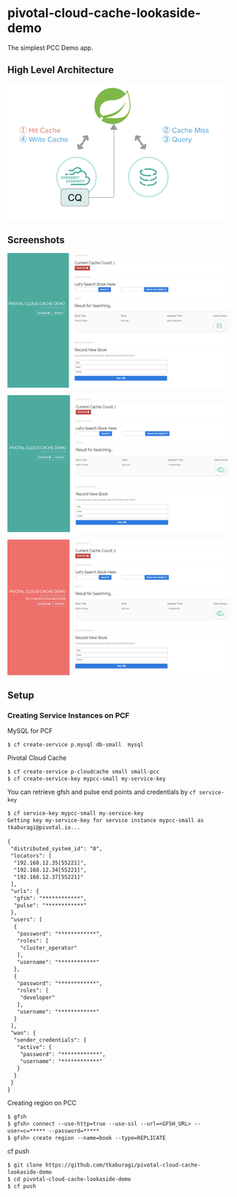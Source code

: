 # pivotal-cloud-cache-lookaside-demo
The simplest PCC Demo app.

## High Level Architecture
![](https://github.com/tkaburagi/pivotal-cloud-cache-lookaside-demo/blob/master/0.png)

## Screenshots
![](https://github.com/tkaburagi/pivotal-cloud-cache-lookaside-demo/blob/master/1.png)

![](https://github.com/tkaburagi/pivotal-cloud-cache-lookaside-demo/blob/master/2.png)

![](https://github.com/tkaburagi/pivotal-cloud-cache-lookaside-demo/blob/master/3.png)


## Setup
### Creating Service Instances on PCF

MySQL for PCF
```console
$ cf create-service p.mysql db-small  mysql
```

Pivotal Cloud Cache
```console
$ cf create-service p-cloudcache small small-pcc
$ cf create-service-key mypcc-small my-service-key
```

You can retrieve gfsh and pulse end points and credentials by `cf service-key`
```console
$ cf service-key mypcc-small my-service-key
Getting key my-service-key for service instance mypcc-small as tkaburagi@pivotal.io...

{
 "distributed_system_id": "0",
 "locators": [
  "192.168.12.35[55221]",
  "192.168.12.34[55221]",
  "192.168.12.37[55221]"
 ],
 "urls": {
  "gfsh": "************",
  "pulse": "************"
 },
 "users": [
  {
   "password": "************",
   "roles": [
    "cluster_operator"
   ],
   "username": "************"
  },
  {
   "password": "************",
   "roles": [
    "developer"
   ],
   "username": "************"
  }
 ],
 "wan": {
  "sender_credentials": {
   "active": {
    "password": "************",
    "username": "************"
   }
  }
 }
}
```

Creating region on PCC
```console
$ gfsh
$ gfsh> connect --use-http=true --use-ssl --url=<GFSH_URL> --user=c=***** --password=*****
$ gfsh> create region --name=book --type=REPLICATE
```

cf push
```console
$ git clone https://github.com/tkaburagi/pivotal-cloud-cache-lookaside-demo
$ cd pivotal-cloud-cache-lookaside-demo
$ cf push
```
